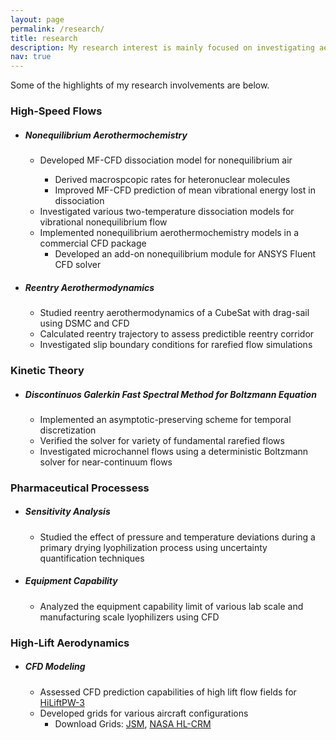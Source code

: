 ```yaml
---
layout: page
permalink: /research/
title: research
description: My research interest is mainly focused on investigating aerothermochemistry of nonequilibrium and rarefied flows. I have worked on the development of an add-on nonequilibrium module for the ANSYS Fluent CFD solver to investigate numerous high-speed nonequilibrium flows. I have also worked on the development of the Macheret-Fridman dissociation model for CFD. Additionally, I have experience working in the diverse interdisciplinary field of research, such as modeling heat and mass transfer in various lyophilization (freeze-drying) processes. #Research involvements.
nav: true
---
```


Some of the highlights of my research involvements are below.

<div class="cv">
	<!-- High-speed flows -->
	<div class="card mt-3 p-3">
		<h3 class="card-title">High-Speed Flows</h3>
			<ul class="items">
					<li>
						<h5>Nonequilibrium Aerothermochemistry</h5>
						<ul>
						<li>
							Developed MF-CFD dissociation model for nonequilibrium air
						</li>
							<ul>
							<li>
								Derived macrospcopic rates for heteronuclear molecules
							</li>
							<li>
								Improved MF-CFD prediction of mean vibrational energy lost in dissociation
							</li>
							</ul>
						<li>
							Investigated various two-temperature dissociation models for vibrational nonequilibrium flow
						</li>
						<li>
							Implemented nonequilibrium aerothermochemistry models in a commercial CFD package
							<ul>
							<li>
								Developed an add-on nonequilibrium module for ANSYS Fluent CFD solver
							</li>
							</ul>							
						</li>
						</ul>
					</li>
			</ul>
	      	<ul class="items">
					<li>
						<h5>Reentry Aerothermodynamics</h5>
						<ul>
						<li>
							Studied reentry aerothermodynamics of a CubeSat with drag-sail using DSMC and CFD
						</li>
						<li>
							Calculated reentry trajectory to assess predictible reentry corridor
						</li>
						<li>
							Investigated slip boundary conditions for rarefied flow simulations
						</li>
						</ul>
					</li>
			</ul>
	</div>
		<!-- Kinetic theory -->
	<div class="card mt-3 p-3">
		<h3 class="card-title">Kinetic Theory</h3>
			<ul class="items">
					<li>
						<h5>Discontinuos Galerkin Fast Spectral Method for Boltzmann Equation</h5>
						<ul>
						<li>
							Implemented an asymptotic-preserving scheme for temporal discretization
						</li>
						<li>
							Verified the solver for variety of fundamental rarefied flows
						</li>
						<li>
							Investigated microchannel flows using a deterministic Boltzmann solver for near-continuum flows
						</li>
						</ul>
					</li>
			</ul>
	</div>
	<!-- Lyophilization -->
	<div class="card mt-3 p-3">
		<h3 class="card-title">Pharmaceutical Processess</h3>
			<ul class="items">
					<li>
						<h5>Sensitivity Analysis</h5>
						<ul>
						<li>
							Studied the effect of pressure and temperature deviations during a primary drying lyophilization process
using uncertainty quantification techniques
						</li>
						</ul>
					</li>
			</ul>
	      	<ul class="items">
					<li>
						<h5>Equipment Capability</h5>
						<ul>
						<li>
							Analyzed the equipment capability limit of various lab scale and manufacturing scale lyophilizers using CFD
						</li>
						</ul>
					</li>
			</ul>
	</div>
	<!-- high-lift -->
	<div class="card mt-3 p-3">
		<h3 class="card-title">High-Lift Aerodynamics</h3>
			<ul class="items">
					<li>
						<h5>CFD Modeling</h5>
						<ul>
						<li>
							Assessed CFD prediction capabilities of high lift flow fields for <a href="https://hiliftpw.larc.nasa.gov/index-workshop3.html" target="_blank">HiLiftPW-3</a>
						</li>
						<li>
							Developed grids for various aircraft configurations 
						<ul>
							<li>
								Download Grids: <a href="https://hiliftpw-ftp.larc.nasa.gov/HiLiftPW3/JSM_Grids/Participant_Grids/c-JSM_Unstr_PW_020/" target="_blank">JSM</a>, <a href="https://hiliftpw-ftp.larc.nasa.gov/HiLiftPW3/HL-CRM_Grids/Participant_Grids/k-HLCRM_Unstr_PW_020/" target="_blank">NASA HL-CRM</a>
							</li>
							</ul>	
						</li>
						</ul>
					</li>
			</ul>
	</div>
</div>
